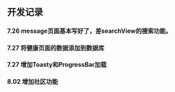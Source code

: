 ## 开发记录
#### 7.26 message页面基本写好了，差searchView的搜索功能。


#### 7.27 将健康页面的数据添加到数据库
#### 7.27 增加Toasty和ProgressBar加载

#### 8.02 增加社区功能
